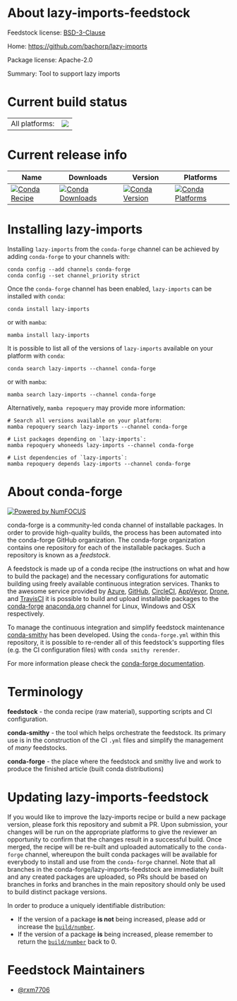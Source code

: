 About lazy-imports-feedstock
============================

Feedstock license: [BSD-3-Clause](https://github.com/conda-forge/lazy-imports-feedstock/blob/main/LICENSE.txt)

Home: https://github.com/bachorp/lazy-imports

Package license: Apache-2.0

Summary: Tool to support lazy imports

Current build status
====================


<table><tr><td>All platforms:</td>
    <td>
      <a href="https://dev.azure.com/conda-forge/feedstock-builds/_build/latest?definitionId=20077&branchName=main">
        <img src="https://dev.azure.com/conda-forge/feedstock-builds/_apis/build/status/lazy-imports-feedstock?branchName=main">
      </a>
    </td>
  </tr>
</table>

Current release info
====================

| Name | Downloads | Version | Platforms |
| --- | --- | --- | --- |
| [![Conda Recipe](https://img.shields.io/badge/recipe-lazy--imports-green.svg)](https://anaconda.org/conda-forge/lazy-imports) | [![Conda Downloads](https://img.shields.io/conda/dn/conda-forge/lazy-imports.svg)](https://anaconda.org/conda-forge/lazy-imports) | [![Conda Version](https://img.shields.io/conda/vn/conda-forge/lazy-imports.svg)](https://anaconda.org/conda-forge/lazy-imports) | [![Conda Platforms](https://img.shields.io/conda/pn/conda-forge/lazy-imports.svg)](https://anaconda.org/conda-forge/lazy-imports) |

Installing lazy-imports
=======================

Installing `lazy-imports` from the `conda-forge` channel can be achieved by adding `conda-forge` to your channels with:

```
conda config --add channels conda-forge
conda config --set channel_priority strict
```

Once the `conda-forge` channel has been enabled, `lazy-imports` can be installed with `conda`:

```
conda install lazy-imports
```

or with `mamba`:

```
mamba install lazy-imports
```

It is possible to list all of the versions of `lazy-imports` available on your platform with `conda`:

```
conda search lazy-imports --channel conda-forge
```

or with `mamba`:

```
mamba search lazy-imports --channel conda-forge
```

Alternatively, `mamba repoquery` may provide more information:

```
# Search all versions available on your platform:
mamba repoquery search lazy-imports --channel conda-forge

# List packages depending on `lazy-imports`:
mamba repoquery whoneeds lazy-imports --channel conda-forge

# List dependencies of `lazy-imports`:
mamba repoquery depends lazy-imports --channel conda-forge
```


About conda-forge
=================

[![Powered by
NumFOCUS](https://img.shields.io/badge/powered%20by-NumFOCUS-orange.svg?style=flat&colorA=E1523D&colorB=007D8A)](https://numfocus.org)

conda-forge is a community-led conda channel of installable packages.
In order to provide high-quality builds, the process has been automated into the
conda-forge GitHub organization. The conda-forge organization contains one repository
for each of the installable packages. Such a repository is known as a *feedstock*.

A feedstock is made up of a conda recipe (the instructions on what and how to build
the package) and the necessary configurations for automatic building using freely
available continuous integration services. Thanks to the awesome service provided by
[Azure](https://azure.microsoft.com/en-us/services/devops/), [GitHub](https://github.com/),
[CircleCI](https://circleci.com/), [AppVeyor](https://www.appveyor.com/),
[Drone](https://cloud.drone.io/welcome), and [TravisCI](https://travis-ci.com/)
it is possible to build and upload installable packages to the
[conda-forge](https://anaconda.org/conda-forge) [anaconda.org](https://anaconda.org/)
channel for Linux, Windows and OSX respectively.

To manage the continuous integration and simplify feedstock maintenance
[conda-smithy](https://github.com/conda-forge/conda-smithy) has been developed.
Using the ``conda-forge.yml`` within this repository, it is possible to re-render all of
this feedstock's supporting files (e.g. the CI configuration files) with ``conda smithy rerender``.

For more information please check the [conda-forge documentation](https://conda-forge.org/docs/).

Terminology
===========

**feedstock** - the conda recipe (raw material), supporting scripts and CI configuration.

**conda-smithy** - the tool which helps orchestrate the feedstock.
                   Its primary use is in the construction of the CI ``.yml`` files
                   and simplify the management of *many* feedstocks.

**conda-forge** - the place where the feedstock and smithy live and work to
                  produce the finished article (built conda distributions)


Updating lazy-imports-feedstock
===============================

If you would like to improve the lazy-imports recipe or build a new
package version, please fork this repository and submit a PR. Upon submission,
your changes will be run on the appropriate platforms to give the reviewer an
opportunity to confirm that the changes result in a successful build. Once
merged, the recipe will be re-built and uploaded automatically to the
`conda-forge` channel, whereupon the built conda packages will be available for
everybody to install and use from the `conda-forge` channel.
Note that all branches in the conda-forge/lazy-imports-feedstock are
immediately built and any created packages are uploaded, so PRs should be based
on branches in forks and branches in the main repository should only be used to
build distinct package versions.

In order to produce a uniquely identifiable distribution:
 * If the version of a package **is not** being increased, please add or increase
   the [``build/number``](https://docs.conda.io/projects/conda-build/en/latest/resources/define-metadata.html#build-number-and-string).
 * If the version of a package **is** being increased, please remember to return
   the [``build/number``](https://docs.conda.io/projects/conda-build/en/latest/resources/define-metadata.html#build-number-and-string)
   back to 0.

Feedstock Maintainers
=====================

* [@rxm7706](https://github.com/rxm7706/)

